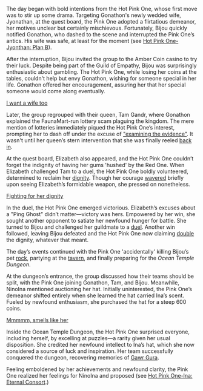 The day began with bold intentions from the Hot Pink One, whose first move was to stir up some drama. Targeting Gonathon's newly wedded wife, Jyonathan, at the quest board, the Pink One adopted a flirtatious demeanor, her motives unclear but certainly mischievous. Fortunately, Bijou quickly notified Gonathon, who dashed to the scene and interrupted the Pink One’s antics. His wife was safe, at least for the moment (see [Hot Pink One-Jyonthan: Plan B](#edge:ame-irys)).

After the interruption, Bijou invited the group to the Amber Coin casino to try their luck. Despite being part of the Guild of Empathy, Bijou was surprisingly enthusiastic about gambling. The Hot Pink One, while losing her coins at the tables, couldn't help but envy Gonathon, wishing for someone special in her life. Gonathon offered her encouragement, assuring her that her special someone would come along eventually.

[I want a wife too](#embed:https://www.youtube.com/live/f8W426vzTb8?si=nwACILNXWJZkRlZU\&t=1439)

Later, the group regrouped with their queen, Tam Gandr, where Gonathon explained the FaunaMart-run lottery scam plaguing the kingdom. The mere mention of lotteries immediately piqued the Hot Pink One’s interest, prompting her to dash off under the excuse of ["examining the evidence"](https://www.youtube.com/live/f8W426vzTb8?si=aZFVkqHOS5Ib3_sH\&t=2531). It wasn't until her queen’s stern intervention that she was finally reeled [back in](https://www.youtube.com/live/f8W426vzTb8?si=nZQemPteok063cLW\&t=2750).

At the quest board, Elizabeth also appeared, and the Hot Pink One couldn’t forget the indignity of having her gums 'hushed' by the Red One. When Elizabeth challenged Tam to a duel, the Hot Pink One boldly volunteered, determined to reclaim her [dignity](https://www.youtube.com/live/f8W426vzTb8?si=WTxfOOnZS6zsf83c\&t=3123). Though her courage [wavered](https://www.youtube.com/live/f8W426vzTb8?si=5r5vNNmzoIjXRPGu\&t=3136) briefly upon seeing Elizabeth’s formidable weapon, she pressed on nonetheless.

[Fighting for her dignity](#embed:https://www.youtube.com/live/f8W426vzTb8?t=3316)

In the duel, the Hot Pink One emerged victorious. Elizabeth’s excuses about a "Ping Ghost" didn’t matter—victory was hers. Empowered by her win, she sought another opponent to satiate her newfound hunger for battle. She turned to Bijou and challenged her guildmate to a [duel](https://www.youtube.com/live/f8W426vzTb8?si=A-sxFCAwk8h7m671\&t=3638). Another win followed, leaving Bijou defeated and the Hot Pink One now claiming [double](https://www.youtube.com/live/f8W426vzTb8?si=oNpLE1mN_HFpM6Jf\&t=3666) the dignity, whatever that meant.

The day’s events continued with the Pink One 'accidentally' killing Bijou’s pet [rock](https://www.youtube.com/live/f8W426vzTb8?si=purywjxey_noU_DD\&t=3974), partying at the [tavern](https://www.youtube.com/live/f8W426vzTb8?si=0B4-qaOCsa2OupoT\&t=6275), and finally preparing for the *Ocean Temple Dungeon*.

At the dungeon’s entrance, the group discussed how their teams should be split, with the Pink One joining Gonathon, Tam, and Bijou. Meanwhile, NinoIna mentioned auctioning her hat. Initially uninterested, the Pink One’s demeanor shifted entirely when she learned the hat carried Ina’s scent. Fueled by newfound enthusiasm, she purchased the hat for a steep 600 coins.

[Mmmmm, smells like her](#embed:https://www.youtube.com/live/f8W426vzTb8?si=zn5oNkKqFzUfNvDI\&t=7400)

Inside the Ocean Temple Dungeon, the Hot Pink One surprised everyone, including herself, by excelling at puzzles—a rarity given her usual disposition. She credited her newfound intellect to Ina’s hat, which she now considered a source of luck and inspiration. Her team successfully conquered the dungeon, recovering memories of [Gawr Gura](https://www.youtube.com/live/f8W426vzTb8?si=X8em6vc_K7PpG1Mh\&t=9178).

Feeling emboldened by her achievements and newfound clarity, the Pink One realized her feelings for NinoIna and proposed (see [Hot Pink One-Ina: Eternal Consort](#edge:irys-ina).)
